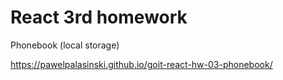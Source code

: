 # React 3rd homework

Phonebook (local storage)

https://pawelpalasinski.github.io/goit-react-hw-03-phonebook/
